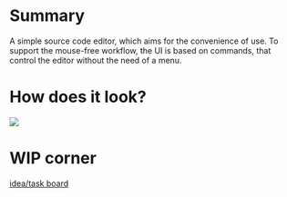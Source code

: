 # Summary

A simple source code editor, which aims for the convenience of use.
To support the mouse-free workflow, the UI is based on commands,
that control the editor without the need of a menu.

# How does it look?

![](http://svalaskevicius.github.io/hob/assets/screen1.png)

# WIP corner

[idea/task board](https://trello.com/b/xCl5w1kL)
 
